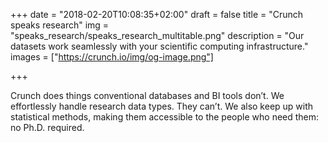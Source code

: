 +++
date = "2018-02-20T10:08:35+02:00"
draft = false
title = "Crunch speaks research"
img = "speaks_research/speaks_research_multitable.png"
description = "Our datasets work seamlessly with your scientific computing infrastructure."
images = ["https://crunch.io/img/og-image.png"]

+++

Crunch does things conventional databases and BI tools don’t. We effortlessly handle research data types. They can’t. We also keep up with statistical methods, making them accessible to the people who need them: no Ph.D. required.
